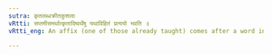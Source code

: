 ```yaml
---
sutra: कृतलब्धक्रीतकुशलाः
vRtti: सप्तमीसमर्थात्कृतादिष्वर्थेषु यथाविहितं प्रत्ययो भवति ॥
vRtti_eng: An affix (one of those already taught) comes after a word in the seventh case-affix, in the sense of 'done there', 'obtained there' 'bought there' 'dexterous therein'.

---
```

